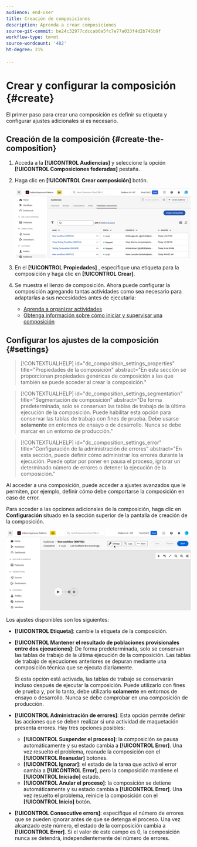```yaml
---
audience: end-user
title: Creación de composiciones
description: Aprenda a crear composiciones
source-git-commit: be24c32977cdccab0a5fc7e77a033f4d2b746b9f
workflow-type: tm+mt
source-wordcount: '482'
ht-degree: 21%

---
```



# Crear y configurar la composición {#create}

El primer paso para crear una composición es definir su etiqueta y configurar ajustes adicionales si es necesario.

## Creación de la composición {#create-the-composition}

1. Acceda a la **[!UICONTROL Audiencias]** y seleccione la opción **[!UICONTROL Composiciones federadas]** pestaña.

1. Haga clic en **[!UICONTROL Crear composición]** botón.

   ![](assets/composition-create.png)

1. En el **[!UICONTROL Propiedades]** , especifique una etiqueta para la composición y haga clic en **[!UICONTROL Crear]**.

1. Se muestra el lienzo de composición. Ahora puede configurar la composición agregando tantas actividades como sea necesario para adaptarlas a sus necesidades antes de ejecutarla:

   * [Aprenda a organizar actividades](#action-activities)
   * [Obtenga información sobre cómo iniciar y supervisar una composición](#save)

## Configurar los ajustes de la composición {#settings}

>[!CONTEXTUALHELP]
>id="dc_composition_settings_properties"
>title="Propiedades de la composición"
>abstract="En esta sección se proporcionan propiedades genéricas de composición a las que también se puede acceder al crear la composición."

>[!CONTEXTUALHELP]
>id="dc_composition_settings_segmentation"
>title="Segmentación de composición"
>abstract="De forma predeterminada, solo se conservan las tablas de trabajo de la última ejecución de la composición. Puede habilitar esta opción para conservar las tablas de trabajo con fines de prueba. Debe usarse **solamente** en entornos de ensayo o de desarrollo. Nunca se debe marcar en un entorno de producción."

>[!CONTEXTUALHELP]
>id="dc_composition_settings_error"
>title="Configuración de la administración de errores"
>abstract="En esta sección, puede definir cómo administrar los errores durante la ejecución. Puede optar por poner en pausa el proceso, ignorar un determinado número de errores o detener la ejecución de la composición."

Al acceder a una composición, puede acceder a ajustes avanzados que le permiten, por ejemplo, definir cómo debe comportarse la composición en caso de error.

Para acceder a las opciones adicionales de la composición, haga clic en **Configuración** situado en la sección superior de la pantalla de creación de la composición.

![](assets/composition-create-settings.png)

Los ajustes disponibles son los siguientes:

* **[!UICONTROL Etiqueta]**: cambie la etiqueta de la composición.

* **[!UICONTROL Mantener el resultado de poblaciones provisionales entre dos ejecuciones]**: De forma predeterminada, solo se conservan las tablas de trabajo de la última ejecución de la composición. Las tablas de trabajo de ejecuciones anteriores se depuran mediante una composición técnica que se ejecuta diariamente.

  Si esta opción está activada, las tablas de trabajo se conservarán incluso después de ejecutar la composición. Puede utilizarlo con fines de prueba y, por lo tanto, debe utilizarlo **solamente** en entornos de ensayo o desarrollo. Nunca se debe comprobar en una composición de producción.

* **[!UICONTROL Administración de errores]**: Esta opción permite definir las acciones que se deben realizar si una actividad de maquetación presenta errores. Hay tres opciones posibles:

   * **[!UICONTROL Suspender el proceso]**: la composición se pausa automáticamente y su estado cambia a **[!UICONTROL Error]**. Una vez resuelto el problema, reanude la composición con el **[!UICONTROL Reanudar]** botones.
   * **[!UICONTROL Ignorar]**: el estado de la tarea que activó el error cambia a **[!UICONTROL Error]**, pero la composición mantiene el **[!UICONTROL Iniciado]** estado.
   * **[!UICONTROL Anular el proceso]**: la composición se detiene automáticamente y su estado cambia a **[!UICONTROL Error]**. Una vez resuelto el problema, reinicie la composición con el **[!UICONTROL Inicio]** botón.

* **[!UICONTROL Consecutive errors]**: especifique el número de errores que se pueden ignorar antes de que se detenga el proceso. Una vez alcanzado este número, el estado de la composición cambia a **[!UICONTROL Error]**. Si el valor de este campo es 0, la composición nunca se detendrá, independientemente del número de errores.
